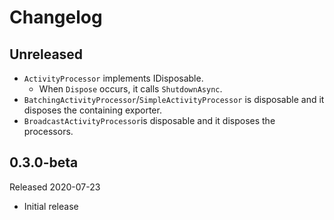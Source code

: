 # Changelog

## Unreleased

* `ActivityProcessor` implements IDisposable.
  * When `Dispose` occurs, it calls `ShutdownAsync`.
* `BatchingActivityProcessor`/`SimpleActivityProcessor` is disposable and it
  disposes the containing exporter.
* `BroadcastActivityProcessor`is disposable and it disposes the processors.

## 0.3.0-beta

Released 2020-07-23

* Initial release
